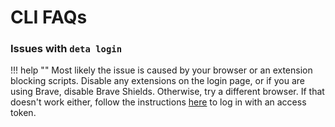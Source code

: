 # CLI FAQs

### Issues with `deta login`
!!! help ""
    Most likely the issue is caused by your browser or an extension blocking scripts.
    Disable any extensions on the login page, or if you are using Brave, disable Brave Shields. Otherwise, try a different browser.
    If that doesn't work either, follow the instructions [here](https://docs.deta.sh/docs/cli/auth#deta-access-tokens) to log in with an access token.
